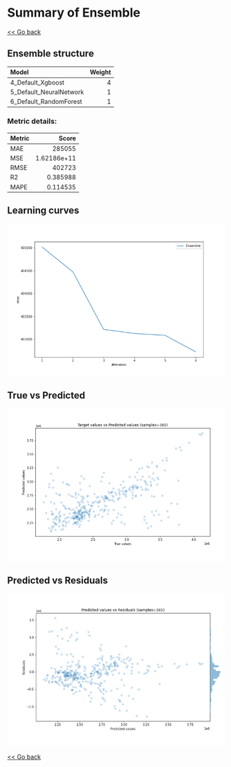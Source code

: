 # Summary of Ensemble

[<< Go back](../README.md)


## Ensemble structure
| Model                   |   Weight |
|:------------------------|---------:|
| 4_Default_Xgboost       |        4 |
| 5_Default_NeuralNetwork |        1 |
| 6_Default_RandomForest  |        1 |

### Metric details:
| Metric   |            Score |
|:---------|-----------------:|
| MAE      | 285055           |
| MSE      |      1.62186e+11 |
| RMSE     | 402723           |
| R2       |      0.385988    |
| MAPE     |      0.114535    |



## Learning curves
![Learning curves](learning_curves.png)
## True vs Predicted

![True vs Predicted](true_vs_predicted.png)


## Predicted vs Residuals

![Predicted vs Residuals](predicted_vs_residuals.png)



[<< Go back](../README.md)
